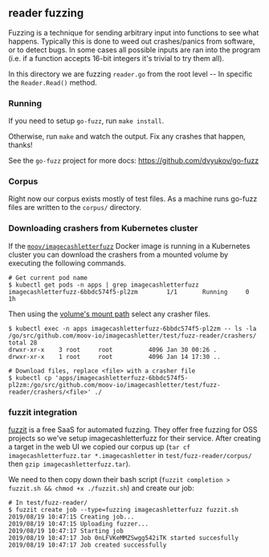 ## reader fuzzing

Fuzzing is a technique for sending arbitrary input into functions to see what happens. Typically this is done to weed out crashes/panics from software, or to detect bugs. In some cases all possible inputs are ran into the program (i.e. if a function accepts 16-bit integers it's trivial to try them all).

In this directory we are fuzzing `reader.go` from the root level -- In specific the `Reader.Read()` method.

### Running

If you need to setup `go-fuzz`, run `make install`.

Otherwise, run `make` and watch the output. Fix any crashes that happen, thanks!

See the `go-fuzz` project for more docs: https://github.com/dvyukov/go-fuzz

### Corpus

Right now our corpus exists mostly of test files. As a machine runs go-fuzz files are written to the `corpus/` directory.

### Downloading crashers from Kubernetes cluster

If the [`moov/imagecashletterfuzz`](https://hub.docker.com/r/moov/imagecashletterfuzz) Docker image is running in a Kubernetes cluster you can download the crashers from a mounted volume by executing the following commands.

```
# Get current pod name
$ kubectl get pods -n apps | grep imagecashletterfuzz
imagecashletterfuzz-6bbdc574f5-pl2zm        1/1       Running     0          1h
```

Then using the [volume's mount path](https://github.com/moov-io/infra/blob/master/lib/apps/10-imagecashletterfuzz.yml) select any crasher files.

```
$ kubectl exec -n apps imagecashletterfuzz-6bbdc574f5-pl2zm -- ls -la /go/src/github.com/moov-io/imagecashletter/test/fuzz-reader/crashers/
total 28
drwxr-xr-x    3 root     root          4096 Jan 30 00:26 .
drwxr-xr-x    1 root     root          4096 Jan 14 17:30 ..

# Download files, replace <file> with a crasher file
$ kubectl cp 'apps/imagecashletterfuzz-6bbdc574f5-pl2zm:/go/src/github.com/moov-io/imagecashletter/test/fuzz-reader/crashers/<file>' ./
```

### fuzzit integration

[fuzzit](https://fuzzit.dev/) is a free SaaS for automated fuzzing. They offer free fuzzing for OSS projects so we've setup imagecashletterfuzz for their service. After creating a target in the web UI we copied our corpus up (`tar cf imagecashletterfuzz.tar *.imagecashletter` in `test/fuzz-reader/corpus/` then `gzip imagecashletterfuzz.tar`).

We need to then copy down their bash script (`fuzzit completion > fuzzit.sh && chmod +x ./fuzzit.sh`) and create our job:

```
# In test/fuzz-reader/
$ fuzzit create job --type=fuzzing imagecashletterfuzz fuzzit.sh
2019/08/19 10:47:15 Creating job...
2019/08/19 10:47:15 Uploading fuzzer...
2019/08/19 10:47:17 Starting job
2019/08/19 10:47:17 Job 0nLFVKeMMZSwgg542iTK started succesfully
2019/08/19 10:47:17 Job created successfully
```
